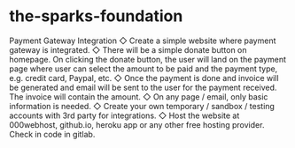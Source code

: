# the-sparks-foundation
Payment Gateway Integration ◇ Create a simple website where payment gateway is integrated. ◇ There will be a simple donate button on homepage. On clicking the donate button, the user will land on the payment page where user can select the amount to be paid and the payment type, e.g. credit card, Paypal, etc. ◇ Once the payment is done and invoice will be generated and email will be sent to the user for the payment received. The invoice will contain the amount. ◇ On any page / email, only basic information is needed. ◇ Create your own temporary / sandbox / testing accounts with 3rd party for integrations. ◇ Host the website at 000webhost, github.io, heroku app or any other free hosting provider. Check in code in gitlab.

